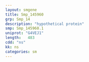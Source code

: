 ```yaml
---
layout: smgene
title: Smp_145960
grp: Smp_14
description: "hypothetical protein"
smp: Smp_145960.1
uniprot: "G4VEJ1"
length:   483
cdd: "ns"
kk: ns
categories: sm
---
```

